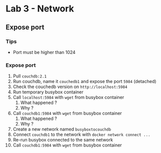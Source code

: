 # Lab 3 - Network

## Expose port

### Tips

- Port must be higher than 1024

### Expose port

1. Pull `couchdb:2.1`
2. Run couchdb, name it `couchedb1` and expose the port `5984` (detached)
3. Check the couchedb version on `http://localhost:5984`
4. Run temporary busybox container
5. Call `localhost:5984` with `wget` from busybox container
   1. What happened ?
   2. Why ?
6. Call `couchdb1:5984` with `wget` from busybox container
   1. What happened ?
   2. Why ?
7. Create a new network named `busyboxtocouchdb`
8. Connect `couchdb1` to the network with `docker network connect ...`
9. Re-run busybox connected to the same network
10. Call `couchdb1:5984` with `wget` from busybox container

